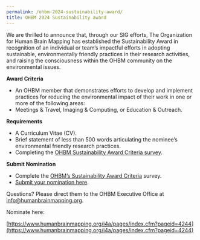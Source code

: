 ```yaml
---
permalink: /ohbm-2024-sustainability-award/
title: OHBM 2024 Sustainability award
---
```


We are thrilled to announce that, through our SIG efforts, The Organization for Human Brain Mapping has established the Sustainability Award in recognition of an individual or team’s impactful efforts in adopting sustainable, environmentally friendly practices in their research activities, and raising the consciousness within the OHBM community on the environmental issues.

**Award Criteria**

- An OHBM member that demonstrates efforts to develop and implement practices for reducing the environmental impact of their work in one or more of the following areas:
- Meetings & Travel, Imaging & Computing, or Education & Outreach.

**Requirements**

- A Curriculum Vitae (CV).
- Brief statement of less than 500 words articulating the nominee’s environmental friendly research practices.
- Completing the [OHBM Sustainability Award Criteria survey](https://www.humanbrainmapping.org/files/OHBM_Sustainability_Award_Criteria_and_Guidelines.pdf).

**Submit Nomination**

- Complete the [OHBM’s Sustainability Award Criteria](https://www.humanbrainmapping.org/files/OHBM_Sustainability_Award_Criteria_and_Guidelines.pdf) survey.
- [Submit your nomination here](https://www.humanbrainmapping.org/i4a/pages/index.cfm?pageID=4245).

Questions? Please direct them to the OHBM Executive Office at [info@humanbrainmapping.org](mailto:info@humanbrainmapping.org).

Nominate here:

[https://www.humanbrainmapping.org/i4a/pages/index.cfm?pageid=4244](https://www.humanbrainmapping.org/i4a/pages/index.cfm?pageid=4244)


